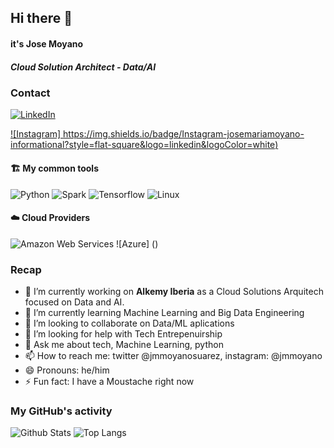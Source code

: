 ## Hi there 👋 
#### it's Jose Moyano 
##### Cloud Solution Architect - Data/AI

### Contact

[![LinkedIn](https://img.shields.io/badge/LinkedIn-josemariamoyano-informational?style=flat-square&logo=linkedin&logoColor=white)](https://www.linkedin.com/in/jose-maria-moyano-suarez/)

[![Instagram] https://img.shields.io/badge/Instagram-josemariamoyano-informational?style=flat-square&logo=linkedin&logoColor=white)](https://www.linkedin.com/in/jose-maria-moyano-suarez/)


#### 🏗️ My common tools

![Python](https://img.shields.io/badge/-Python-black?style=flat-square&logo=Python&logoColor=white)
![Spark](https://img.shields.io/badge/-Pyspark-black?style=flat-square&logo=apache-spark&logoColor=white)
![Tensorflow](https://img.shields.io/badge/-Tensorflow-black?style=flat-square&logo=tensorflow&logoColor=white)
![Linux](https://img.shields.io/badge/-Linux-black?style=flat-square&logo=Linux&logoColor=white)


#### ☁️ Cloud Providers

![Amazon Web Services](https://img.shields.io/badge/Amazon%20Web%20Services-black?style=flat-square&logo=amazon-aws)
![Azure] ()

### Recap

- 🔭 I’m currently working on **Alkemy Iberia** as a Cloud Solutions Arquitech focused on Data and AI. 
- 🌱 I’m currently learning Machine Learning and Big Data Engineering
- 👯 I’m looking to collaborate on Data/ML aplications
- 🤔 I’m looking for help with Tech Entrepenuirship
- 💬 Ask me about tech, Machine Learning, python
- 📫 How to reach me: twitter @jmmoyanosuarez, instagram: @jmmoyano
- 😄 Pronouns: he/him
- ⚡ Fun fact: I have a Moustache right now

### My GitHub's activity

![Github Stats](https://github-readme-stats.vercel.app/api?username=jmmoyanos&count_private=true&show_icons=true&include_all_commits=true)
![Top Langs](https://github-readme-stats.vercel.app/api/top-langs/?username=jmmoyanos&hide=TeX&layout=compact)
